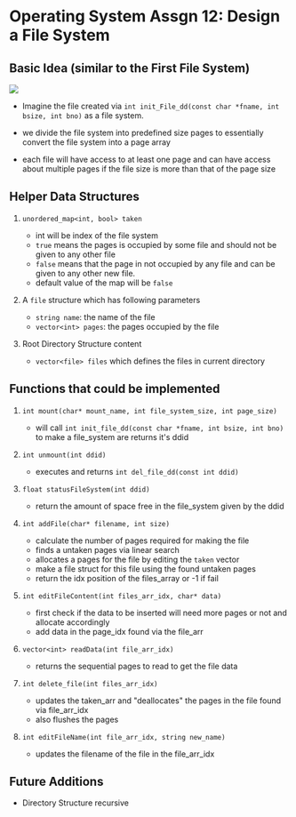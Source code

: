 # Operating System Assgn 12: Design a File System

## Basic Idea (similar to the First File System)

![](./images/WhatsApp%20Image%202022-04-12%20at%203.09.04%20PM.jpeg)

-   Imagine the file created via `int init_File_dd(const char *fname, int bsize, int bno)` as a file system.

-   we divide the file system into predefined size pages to essentially convert the file system into a page array
-   each file will have access to at least one page and can have access about multiple pages if the file size is more than that of the page size

## Helper Data Structures

1. `unordered_map<int, bool> taken`

    - int will be index of the file system
    - `true` means the pages is occupied by some file and should not be given to any other file
    - `false` means that the page in not occupied by any file and can be given to any other new file.
    - default value of the map will be `false`

2. A `file` structure which has following parameters

    - `string name`: the name of the file
    - `vector<int> pages`: the pages occupied by the file

3. Root Directory Structure content

    - `vector<file> files` which defines the files in current directory

<div style="page-break-after: always;"></div>

## Functions that could be implemented

1. `int mount(char* mount_name, int file_system_size, int page_size)`
    - will call `int init_file_dd(const char *fname, int bsize, int bno)` to make a file_system are returns it's ddid
2. `int unmount(int ddid)`

    - executes and returns `int del_file_dd(const int ddid)`

3. `float statusFileSystem(int ddid)`

    - return the amount of space free in the file_system given by the ddid

4. `int addFile(char* filename, int size)`

    - calculate the number of pages required for making the file
    - finds a untaken pages via linear search
    - allocates a pages for the file by editing the `taken` vector
    - make a file struct for this file using the found untaken pages
    - return the idx position of the files_array or -1 if fail

5. `int editFileContent(int files_arr_idx, char* data)`

    - first check if the data to be inserted will need more pages or not and allocate accordingly
    - add data in the page_idx found via the file_arr

6. `vector<int> readData(int file_arr_idx)`

    - returns the sequential pages to read to get the file data

7. `int delete_file(int files_arr_idx)`

    - updates the taken_arr and "deallocates" the pages in the file found via file_arr_idx
    - also flushes the pages

8. `int editFileName(int file_arr_idx, string new_name)`

    - updates the filename of the file in the file_arr_idx

## Future Additions

-   Directory Structure recursive
